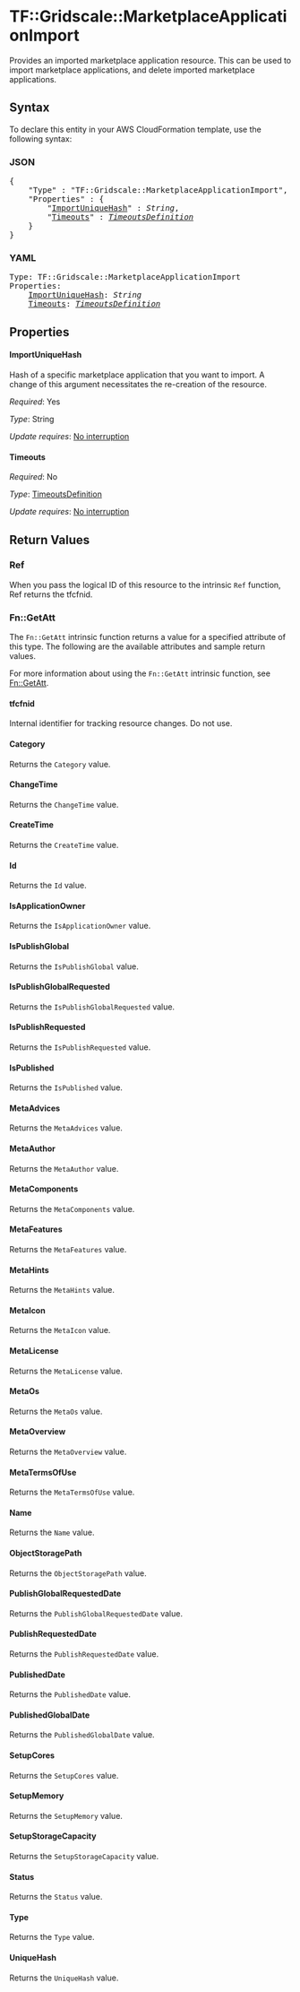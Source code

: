 # TF::Gridscale::MarketplaceApplicationImport

Provides an imported marketplace application resource. This can be used to import marketplace applications, and delete imported marketplace applications.

## Syntax

To declare this entity in your AWS CloudFormation template, use the following syntax:

### JSON

<pre>
{
    "Type" : "TF::Gridscale::MarketplaceApplicationImport",
    "Properties" : {
        "<a href="#importuniquehash" title="ImportUniqueHash">ImportUniqueHash</a>" : <i>String</i>,
        "<a href="#timeouts" title="Timeouts">Timeouts</a>" : <i><a href="timeoutsdefinition.md">TimeoutsDefinition</a></i>
    }
}
</pre>

### YAML

<pre>
Type: TF::Gridscale::MarketplaceApplicationImport
Properties:
    <a href="#importuniquehash" title="ImportUniqueHash">ImportUniqueHash</a>: <i>String</i>
    <a href="#timeouts" title="Timeouts">Timeouts</a>: <i><a href="timeoutsdefinition.md">TimeoutsDefinition</a></i>
</pre>

## Properties

#### ImportUniqueHash

Hash of a specific marketplace application that you want to import. A change of this argument necessitates the re-creation of the resource.

_Required_: Yes

_Type_: String

_Update requires_: [No interruption](https://docs.aws.amazon.com/AWSCloudFormation/latest/UserGuide/using-cfn-updating-stacks-update-behaviors.html#update-no-interrupt)

#### Timeouts

_Required_: No

_Type_: <a href="timeoutsdefinition.md">TimeoutsDefinition</a>

_Update requires_: [No interruption](https://docs.aws.amazon.com/AWSCloudFormation/latest/UserGuide/using-cfn-updating-stacks-update-behaviors.html#update-no-interrupt)

## Return Values

### Ref

When you pass the logical ID of this resource to the intrinsic `Ref` function, Ref returns the tfcfnid.

### Fn::GetAtt

The `Fn::GetAtt` intrinsic function returns a value for a specified attribute of this type. The following are the available attributes and sample return values.

For more information about using the `Fn::GetAtt` intrinsic function, see [Fn::GetAtt](https://docs.aws.amazon.com/AWSCloudFormation/latest/UserGuide/intrinsic-function-reference-getatt.html).

#### tfcfnid

Internal identifier for tracking resource changes. Do not use.

#### Category

Returns the <code>Category</code> value.

#### ChangeTime

Returns the <code>ChangeTime</code> value.

#### CreateTime

Returns the <code>CreateTime</code> value.

#### Id

Returns the <code>Id</code> value.

#### IsApplicationOwner

Returns the <code>IsApplicationOwner</code> value.

#### IsPublishGlobal

Returns the <code>IsPublishGlobal</code> value.

#### IsPublishGlobalRequested

Returns the <code>IsPublishGlobalRequested</code> value.

#### IsPublishRequested

Returns the <code>IsPublishRequested</code> value.

#### IsPublished

Returns the <code>IsPublished</code> value.

#### MetaAdvices

Returns the <code>MetaAdvices</code> value.

#### MetaAuthor

Returns the <code>MetaAuthor</code> value.

#### MetaComponents

Returns the <code>MetaComponents</code> value.

#### MetaFeatures

Returns the <code>MetaFeatures</code> value.

#### MetaHints

Returns the <code>MetaHints</code> value.

#### MetaIcon

Returns the <code>MetaIcon</code> value.

#### MetaLicense

Returns the <code>MetaLicense</code> value.

#### MetaOs

Returns the <code>MetaOs</code> value.

#### MetaOverview

Returns the <code>MetaOverview</code> value.

#### MetaTermsOfUse

Returns the <code>MetaTermsOfUse</code> value.

#### Name

Returns the <code>Name</code> value.

#### ObjectStoragePath

Returns the <code>ObjectStoragePath</code> value.

#### PublishGlobalRequestedDate

Returns the <code>PublishGlobalRequestedDate</code> value.

#### PublishRequestedDate

Returns the <code>PublishRequestedDate</code> value.

#### PublishedDate

Returns the <code>PublishedDate</code> value.

#### PublishedGlobalDate

Returns the <code>PublishedGlobalDate</code> value.

#### SetupCores

Returns the <code>SetupCores</code> value.

#### SetupMemory

Returns the <code>SetupMemory</code> value.

#### SetupStorageCapacity

Returns the <code>SetupStorageCapacity</code> value.

#### Status

Returns the <code>Status</code> value.

#### Type

Returns the <code>Type</code> value.

#### UniqueHash

Returns the <code>UniqueHash</code> value.

